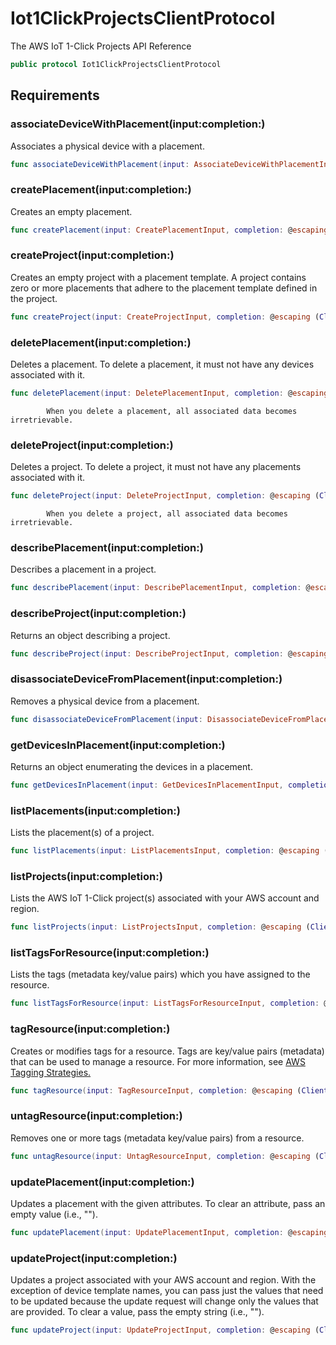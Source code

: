 # Iot1ClickProjectsClientProtocol

The AWS IoT 1-Click Projects API Reference

``` swift
public protocol Iot1ClickProjectsClientProtocol 
```

## Requirements

### associateDeviceWithPlacement(input:​completion:​)

Associates a physical device with a placement.

``` swift
func associateDeviceWithPlacement(input: AssociateDeviceWithPlacementInput, completion: @escaping (ClientRuntime.SdkResult<AssociateDeviceWithPlacementOutputResponse, AssociateDeviceWithPlacementOutputError>) -> Void)
```

### createPlacement(input:​completion:​)

Creates an empty placement.

``` swift
func createPlacement(input: CreatePlacementInput, completion: @escaping (ClientRuntime.SdkResult<CreatePlacementOutputResponse, CreatePlacementOutputError>) -> Void)
```

### createProject(input:​completion:​)

Creates an empty project with a placement template. A project contains zero or more
placements that adhere to the placement template defined in the project.

``` swift
func createProject(input: CreateProjectInput, completion: @escaping (ClientRuntime.SdkResult<CreateProjectOutputResponse, CreateProjectOutputError>) -> Void)
```

### deletePlacement(input:​completion:​)

Deletes a placement. To delete a placement, it must not have any devices associated with
it.

``` swift
func deletePlacement(input: DeletePlacementInput, completion: @escaping (ClientRuntime.SdkResult<DeletePlacementOutputResponse, DeletePlacementOutputError>) -> Void)
```

``` 
        When you delete a placement, all associated data becomes irretrievable.
```

### deleteProject(input:​completion:​)

Deletes a project. To delete a project, it must not have any placements associated with
it.

``` swift
func deleteProject(input: DeleteProjectInput, completion: @escaping (ClientRuntime.SdkResult<DeleteProjectOutputResponse, DeleteProjectOutputError>) -> Void)
```

``` 
        When you delete a project, all associated data becomes irretrievable.
```

### describePlacement(input:​completion:​)

Describes a placement in a project.

``` swift
func describePlacement(input: DescribePlacementInput, completion: @escaping (ClientRuntime.SdkResult<DescribePlacementOutputResponse, DescribePlacementOutputError>) -> Void)
```

### describeProject(input:​completion:​)

Returns an object describing a project.

``` swift
func describeProject(input: DescribeProjectInput, completion: @escaping (ClientRuntime.SdkResult<DescribeProjectOutputResponse, DescribeProjectOutputError>) -> Void)
```

### disassociateDeviceFromPlacement(input:​completion:​)

Removes a physical device from a placement.

``` swift
func disassociateDeviceFromPlacement(input: DisassociateDeviceFromPlacementInput, completion: @escaping (ClientRuntime.SdkResult<DisassociateDeviceFromPlacementOutputResponse, DisassociateDeviceFromPlacementOutputError>) -> Void)
```

### getDevicesInPlacement(input:​completion:​)

Returns an object enumerating the devices in a placement.

``` swift
func getDevicesInPlacement(input: GetDevicesInPlacementInput, completion: @escaping (ClientRuntime.SdkResult<GetDevicesInPlacementOutputResponse, GetDevicesInPlacementOutputError>) -> Void)
```

### listPlacements(input:​completion:​)

Lists the placement(s) of a project.

``` swift
func listPlacements(input: ListPlacementsInput, completion: @escaping (ClientRuntime.SdkResult<ListPlacementsOutputResponse, ListPlacementsOutputError>) -> Void)
```

### listProjects(input:​completion:​)

Lists the AWS IoT 1-Click project(s) associated with your AWS account and region.

``` swift
func listProjects(input: ListProjectsInput, completion: @escaping (ClientRuntime.SdkResult<ListProjectsOutputResponse, ListProjectsOutputError>) -> Void)
```

### listTagsForResource(input:​completion:​)

Lists the tags (metadata key/value pairs) which you have assigned to the resource.

``` swift
func listTagsForResource(input: ListTagsForResourceInput, completion: @escaping (ClientRuntime.SdkResult<ListTagsForResourceOutputResponse, ListTagsForResourceOutputError>) -> Void)
```

### tagResource(input:​completion:​)

Creates or modifies tags for a resource. Tags are key/value pairs (metadata) that can be
used to manage a resource. For more information, see <a href="https:​//aws.amazon.com/answers/account-management/aws-tagging-strategies/">AWS Tagging
Strategies.

``` swift
func tagResource(input: TagResourceInput, completion: @escaping (ClientRuntime.SdkResult<TagResourceOutputResponse, TagResourceOutputError>) -> Void)
```

### untagResource(input:​completion:​)

Removes one or more tags (metadata key/value pairs) from a resource.

``` swift
func untagResource(input: UntagResourceInput, completion: @escaping (ClientRuntime.SdkResult<UntagResourceOutputResponse, UntagResourceOutputError>) -> Void)
```

### updatePlacement(input:​completion:​)

Updates a placement with the given attributes. To clear an attribute, pass an empty value
(i.e., "").

``` swift
func updatePlacement(input: UpdatePlacementInput, completion: @escaping (ClientRuntime.SdkResult<UpdatePlacementOutputResponse, UpdatePlacementOutputError>) -> Void)
```

### updateProject(input:​completion:​)

Updates a project associated with your AWS account and region. With the exception of
device template names, you can pass just the values that need to be updated because the update
request will change only the values that are provided. To clear a value, pass the empty string
(i.e., "").

``` swift
func updateProject(input: UpdateProjectInput, completion: @escaping (ClientRuntime.SdkResult<UpdateProjectOutputResponse, UpdateProjectOutputError>) -> Void)
```
